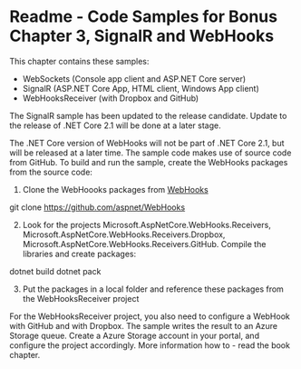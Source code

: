 # Readme - Code Samples for Bonus Chapter 3, SignalR and WebHooks

This chapter contains these samples:

* WebSockets (Console app client and ASP.NET Core server)
* SignalR (ASP.NET Core App, HTML client, Windows App client)
* WebHooksReceiver (with Dropbox and GitHub)

The SignalR sample has been updated to the release candidate. Update to the release of .NET Core 2.1 will be done at a later stage.

The .NET Core version of WebHooks will not be part of .NET Core 2.1, but will be released at a later time. The sample code makes use of source code from GitHub. To build and run the sample, create the WebHooks packages from the source code:

1. Clone the WebHoooks packages from [WebHooks](https://github.com/aspnet/WebHooks)

git clone https://github.com/aspnet/WebHooks

2. Look for the projects Microsoft.AspNetCore.WebHooks.Receivers, Microsoft.AspNetCore.WebHooks.Receivers.Dropbox, Microsoft.AspNetCore.WebHooks.Receivers.GitHub. Compile the libraries and create packages:

dotnet build
dotnet pack

3. Put the packages in a local folder and reference these packages from the WebHooksReceiver project

For the WebHooksReceiver project, you also need to configure a WebHook with GitHub and with Dropbox. The sample writes the result to an Azure Storage queue. Create a Azure Storage account in your portal, and configure the project accordingly. More information how to - read the book chapter.
